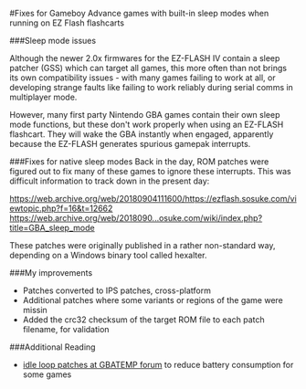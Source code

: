 #Fixes for Gameboy Advance games with built-in sleep modes when running on EZ Flash flashcarts

###Sleep mode issues

Although the newer 2.0x firmwares for the EZ-FLASH IV contain a sleep patcher (GSS) which can target all games, this more often than not brings its own compatibility issues - with many games failing to work at all, or developing strange faults like failing to work reliably during serial comms in multiplayer mode.

However, many first party Nintendo GBA games contain their own sleep mode functions, but these don't work properly when using an EZ-FLASH flashcart. They will wake the GBA instantly when engaged, apparently because the EZ-FLASH generates spurious gamepak interrupts.

###Fixes for native sleep modes
Back in the day, ROM patches were figured out to fix many of these games to ignore these interrupts. This was difficult information to track down in the present day: 

https://web.archive.org/web/20180904111600/https://ezflash.sosuke.com/viewtopic.php?f=16&t=12662 
https://web.archive.org/web/2018090...osuke.com/wiki/index.php?title=GBA_sleep_mode 

These patches were originally published in a rather non-standard way, depending on a Windows binary tool called hexalter.

###My improvements
- Patches converted to IPS patches, cross-platform
- Additional patches where some variants or regions of the game were missin
- Added the crc32 checksum of the target ROM file to each patch filename, for validation

###Additional Reading
- [idle loop patches at GBATEMP forum](https://gbatemp.net/threads/game-boy-advance-idle-loop-patches-i-e-speedhacks.396278/) to reduce battery consumption for some games
